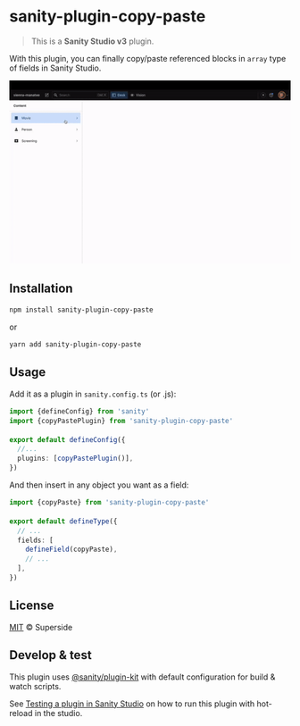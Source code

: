 # sanity-plugin-copy-paste

> This is a **Sanity Studio v3** plugin.

With this plugin, you can finally copy/paste referenced blocks in `array` type of fields in Sanity Studio.

![](preview.gif)

## Installation

```sh
npm install sanity-plugin-copy-paste
```

or

```sh
yarn add sanity-plugin-copy-paste
```

## Usage

Add it as a plugin in `sanity.config.ts` (or .js):

```ts
import {defineConfig} from 'sanity'
import {copyPastePlugin} from 'sanity-plugin-copy-paste'

export default defineConfig({
  //...
  plugins: [copyPastePlugin()],
})
```

And then insert in any object you want as a field:

```ts
import {copyPaste} from 'sanity-plugin-copy-paste'

export default defineType({
  // ...
  fields: [
    defineField(copyPaste),
    // ...
  ],
})
```

## License

[MIT](LICENSE) © Superside

## Develop & test

This plugin uses [@sanity/plugin-kit](https://github.com/sanity-io/plugin-kit) with default configuration for build & watch scripts.

See [Testing a plugin in Sanity Studio](https://github.com/sanity-io/plugin-kit#testing-a-plugin-in-sanity-studio) on how to run this plugin with hot-reload in the studio.
